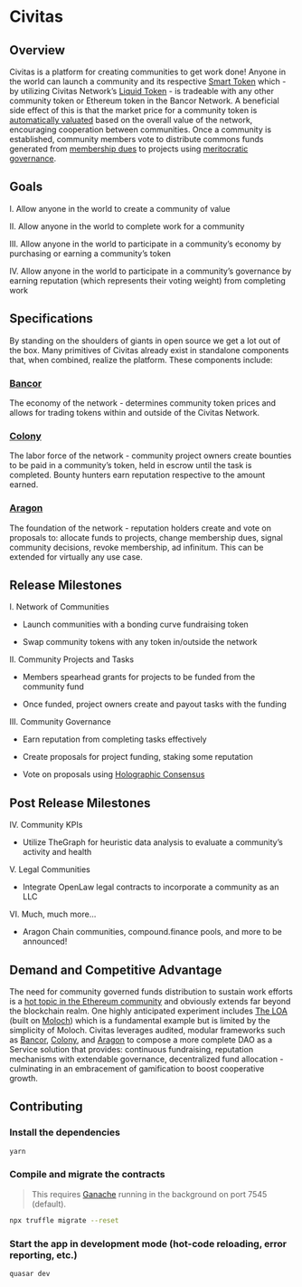 # Civitas

## Overview

Civitas is a platform for creating communities to get work done! Anyone in the world can launch a community and its respective [Smart Token](https://support.bancor.network/hc/en-us/articles/360000472072-How-does-a-Smart-Token-work-) which - by utilizing Civitas Network’s [Liquid Token](https://support.bancor.network/hc/en-us/articles/360000457992-What-is-a-Liquid-Token-) - is tradeable with any other community token or Ethereum token in the Bancor Network. A beneficial side effect of this is that the market price for a community token is [automatically valuated](https://support.bancor.network/hc/en-us/articles/360000503372-How-does-automatic-pricing-and-market-making-work-) based on the overall value of the network, encouraging cooperation between communities. Once a community is established, community members vote to distribute commons funds generated from [membership dues](https://1337alliance.com/) to projects using [meritocratic governance](https://blog.colony.io/the-colony-reputation-system-5616293c3949/).

## Goals

I. Allow anyone in the world to create a community of value

II. Allow anyone in the world to complete work for a community

III. Allow anyone in the world to participate in a community’s economy by purchasing or earning a community’s token

IV. Allow anyone in the world to participate in a community’s governance by earning reputation (which represents their voting weight) from completing work

## Specifications

By standing on the shoulders of giants in open source we get a lot out of the box. Many primitives of Civitas already exist in standalone components that, when combined, realize the platform. These components include:

### [Bancor](https://about.bancor.network/protocol/)

The economy of the network - determines community token prices and allows for trading tokens within and outside of the Civitas Network.

### [Colony](https://colony.io/)

The labor force of the network - community project owners create bounties to be paid in a community’s token, held in escrow until the task is completed. Bounty hunters earn reputation respective to the amount earned.

### [Aragon](https://aragon.org/)

The foundation of the network - reputation holders create and vote on proposals to: allocate funds to projects, change membership dues, signal community decisions, revoke membership, ad infinitum. This can be extended for virtually any use case.

## Release Milestones

I. Network of Communities

- Launch communities with a bonding curve fundraising token

- Swap community tokens with any token in/outside the network

II. Community Projects and Tasks

- Members spearhead grants for projects to be funded from the community fund

- Once funded, project owners create and payout tasks with the funding

III. Community Governance

- Earn reputation from completing tasks effectively

- Create proposals for project funding, staking some reputation

- Vote on proposals using [Holographic Consensus](https://medium.com/daostack/holographic-consensus-part-1-116a73ba1e1c)

## Post Release Milestones

IV. Community KPIs

- Utilize TheGraph for heuristic data analysis to evaluate a community’s activity and health

V. Legal Communities

- Integrate OpenLaw legal contracts to incorporate a community as an LLC

VI. Much, much more…

- Aragon Chain communities, compound.finance pools, and more to be announced!

## Demand and Competitive Advantage

The need for community governed funds distribution to sustain work efforts is a [hot topic in the Ethereum community](https://medium.com/streamrblog/a-proposal-for-ethereum-voting-mechanisms-and-common-funds-distribution-f637eb2515b1) and obviously extends far beyond the blockchain realm. One highly anticipated experiment includes [The LOA](https://medium.com/coinmonks/venturing-into-the-lao-comparing-molochdao-and-vmlao-solidity-designs-81da2361dba5) (built on [Moloch](https://medium.com/@simondlr/the-moloch-dao-collapsing-the-firm-2a800b3aa2e7)) which is a fundamental example but is limited by the simplicity of Moloch. Civitas leverages audited, modular frameworks such as [Bancor](https://about.bancor.network/protocol/), [Colony](https://colony.io/), and [Aragon](https://aragon.org/) to compose a more complete DAO as a Service solution that provides: continuous fundraising, reputation mechanisms with extendable governance, decentralized fund allocation - culminating in an embracement of gamification to boost cooperative growth.

## Contributing

### Install the dependencies

```bash
yarn
```

### Compile and migrate the contracts

> This requires [Ganache](https://www.trufflesuite.com/ganache) running in the background on port 7545 (default).

```bash
npx truffle migrate --reset
```

### Start the app in development mode (hot-code reloading, error reporting, etc.)

```bash
quasar dev
```
